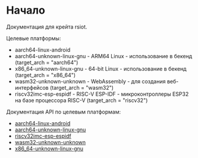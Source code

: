 # Начало

Документация для крейта rsiot.

Целевые платформы:

- aarch64-linux-android
- aarch64-unknown-linux-gnu - ARM64 Linux - использование в бекенд (target_arch = "aarch64")
- x86_64-unknown-linux-gnu - 64-bit Linux - использование в бекенд (target_arch = "x86_64")
- wasm32-unknown-unknown - WebAssembly - для создания веб-интерфейсов (target_arch = "wasm32")
- riscv32imc-esp-espidf - RISC-V ESP-IDF - микроконтроллеры ESP32 на базе процессора RISC-V
  (target_arch = "riscv32")

Документация API по целевым платформам:

- [aarch64-linux-android](./rustdoc/aarch64-linux-android/rsiot/index.html)
- [aarch64-unknown-linux-gnu](./rustdoc/aarch64-unknown-linux-gnu/rsiot/index.html)
- [riscv32imc-esp-espidf](./rustdoc/riscv32imc-esp-espidf/rsiot/index.html)
- [wasm32-unknown-unknown](./rustdoc/wasm32-unknown-unknown/rsiot/index.html)
- [x86_64-unknown-linux-gnu](./rustdoc/x86_64-unknown-linux-gnu/rsiot/index.html)
